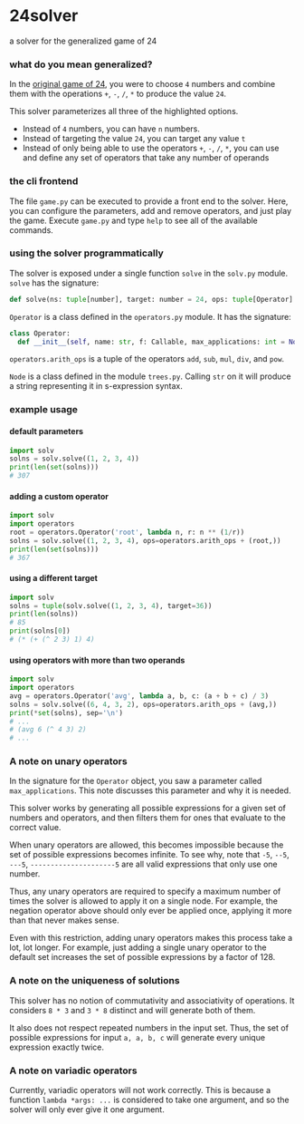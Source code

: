 # 24solver
a solver for the generalized game of 24

### what do you mean generalized?
In the [original game of 24](https://www.24game.com), you were to choose `4` numbers and combine them with the operations `+`, `-`, `/`, `*` to produce the value `24`.

This solver parameterizes all three of the highlighted options. 

* Instead of `4` numbers, you can have `n` numbers. 
* Instead of targeting the value `24`, you can target any value `t`
* Instead of only being able to use the operators `+`, `-`, `/`, `*`, you can use and define any set of operators that take any number of operands

### the cli frontend
The file `game.py` can be executed to provide a front end to the solver. 
Here, you can configure the parameters, add and remove operators, and just play the game.
Execute `game.py` and type `help` to see all of the available commands.

### using the solver programmatically
The solver is exposed under a single function `solve` in the `solv.py` module.
`solve` has the signature:
```python
def solve(ns: tuple[number], target: number = 24, ops: tuple[Operator] = operators.arith_ops) -> Generator[Node]
```
`Operator` is a class defined in the `operators.py` module. It has the signature:
```python
class Operator:
  def __init__(self, name: str, f: Callable, max_applications: int = None)
```
`operators.arith_ops` is a tuple of the operators `add`, `sub`, `mul`, `div`, and `pow`.

`Node` is a class defined in the module `trees.py`. Calling `str` on it will produce a string representing it in s-expression syntax.

### example usage
#### default parameters
```python
import solv
solns = solv.solve((1, 2, 3, 4))
print(len(set(solns)))
# 307
```
#### adding a custom operator
```python
import solv
import operators
root = operators.Operator('root', lambda n, r: n ** (1/r))
solns = solv.solve((1, 2, 3, 4), ops=operators.arith_ops + (root,))
print(len(set(solns)))
# 367
```
#### using a different target
```python
import solv
solns = tuple(solv.solve((1, 2, 3, 4), target=36))
print(len(solns))
# 85
print(solns[0])
# (* (+ (^ 2 3) 1) 4)
```
#### using operators with more than two operands
```python
import solv
import operators
avg = operators.Operator('avg', lambda a, b, c: (a + b + c) / 3)
solns = solv.solve((6, 4, 3, 2), ops=operators.arith_ops + (avg,))
print(*set(solns), sep='\n')
# ...
# (avg 6 (^ 4 3) 2)
# ...
```
### A note on unary operators
In the signature for the `Operator` object, you saw a parameter called `max_applications`. This note discusses this parameter and why it is needed.

This solver works by generating all possible expressions for a given set of numbers and operators, and then filters them for ones that evaluate to the correct value.

When unary operators are allowed, this becomes impossible because the set of possible expressions becomes infinite. To see why, note that `-5`, `--5`, `---5`, `---------------------5` are all valid expressions that only use one number.

Thus, any unary operators are required to specify a maximum number of times the solver is allowed to apply it on a single node. For example, the negation operator above should only ever be applied once, applying it more than that never makes sense.

Even with this restriction, adding unary operators makes this process take a lot, lot longer. For example, just adding a single unary operator to the default set increases the set of possible expressions by a factor of 128.

### A note on the uniqueness of solutions
This solver has no notion of commutativity and associativity of operations. It considers `8 * 3` and `3 * 8` distinct and will generate both of them.

It also does not respect repeated numbers in the input set. Thus, the set of possible expressions for input `a, a, b, c` will generate every unique expression exactly twice.

### A note on variadic operators
Currently, variadic operators will not work correctly. This is because a function `lambda *args: ...` is considered to take one argument, and so the solver will only ever give it one argument.
